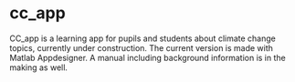 # cc_app
CC_app is a learning app for pupils and students about climate change topics, currently under construction. The current version is made with Matlab Appdesigner. A manual including background information is in the making as well.
